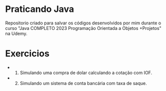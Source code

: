 # Praticando Java
Repositorio criado para salvar os códigos desenvolvidos por mim durante o curso "Java COMPLETO 2023 Programação Orientada a Objetos +Projetos" na Udemy.

# Exercicios
- 1. Simulando uma compra de dolar calculando a cotação com IOF.
- 2. Simulando um sistema de conta bancária com taxa de saque.

